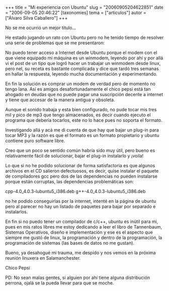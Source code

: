 +++
title = "Mi experiencia con Ubuntu"
slug = "20060905204622851"
date = "2006-09-05 20:46:22"
[taxonomies]
tema = ["articulos"]
autor = ["Álvaro Silva Caballero"]
+++

No se me ocurrió un mejor titulo…

He estado jugando un rato con Ubuntu pero no he tenido tiempo de
resolver una serie de problemas que se me presentaron:

<!-- more -->
No puedo tener acceso a Internet desde Ubuntu porque el modem con el que
viene equipado mi máquina es un winmodem, leyendo por ahí y por allá vi
el post de un tipo que logró hacer un trabajar un winmodem desde linux,
pero nel, su receta es bastante complicada y dice que tardó tres semanas
en hallar la respuesta, leyendo mucha documentación y experimentando.

En fin la solución es comprar un modem de verdad pero de momento no
tengo lana. Así es amigos desafortunadamente el chico pepsi está tan
ahogado en deudas que no puede pagar una suscripción decente a internet
y tiene que accesar de la manera antigua y obsoleta.

Aunque el sonido trabaja y esta bien configurado, no pude tocar mis tres
mil y pico de mp3 que tengo almacenados, es decir cuando ejecuto el
programa que debería tocarlos, este no lo hace pues no soporta el
formato.

Investigando allá y acá me di cuenta de que hay que bajar un plug-in
para tocar MP3 y la razón es que el formato es un formato propietario y
ubuntu contiene puro software libre.

Creo que un poco se sentido común habría sido muy útil, pero bueno es
relativamente fácil de solucionar, bajar el plug-in instalarlo y ¡voila!

Lo que si no he podido solucionar de forma satisfactoria es que algunos
archivos en el CD salieron defectuosos, es decir, quise instalar el
paquete de compiladores gcc pero dos de las dependencias no pueden
instalarse porque están corruptas, las dependencias problemáticas son:

cpp-4.0_4.0.3-lubuntu5_i386.deb g++-4.0_4.0.3-lubuntu5_i386.deb

no he podido conseguirlas por la internet, intenté en la página de
ubuntu pero al parecer no hay un listado de paquetes para bajar por
separado e instalarlos.

En fin si no puedo tener un compilador de c/c++, ubuntu es inútil para
mi, pues en mis ratos libres me estoy dedicando a leer el libro de
Tannenbaum, Sistemas Operativos, diseño e implementación y ese es el
aspecto que siempre me gustó de linux, la programación y dentro de la
programación, la programación de sistemas (las bases de datos no me
gustan).

Bueno, ya desahogué mi trauma, me despido y nos vemos en la próxima
reunión linuxera en Salamanchester.

Chico Pepsi

PD: No sean malas gentes, si alguien por ahí tiene alguna distribución
perrona, ojalá se la pueda llevar para que se moche.

